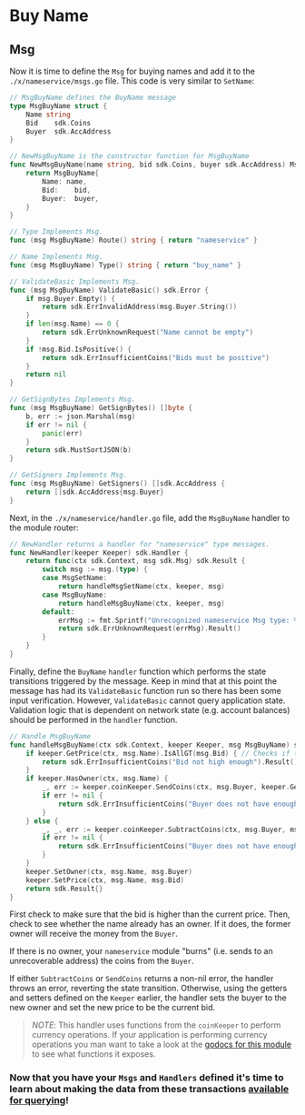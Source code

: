 # Buy Name

## Msg

Now it is time to define the `Msg` for buying names and add it to the `./x/nameservice/msgs.go` file. This code is very similar to `SetName`:

```go
// MsgBuyName defines the BuyName message
type MsgBuyName struct {
	Name string
	Bid    sdk.Coins
	Buyer  sdk.AccAddress
}

// NewMsgBuyName is the constructor function for MsgBuyName
func NewMsgBuyName(name string, bid sdk.Coins, buyer sdk.AccAddress) MsgBuyName {
	return MsgBuyName{
		Name: name,
		Bid:    bid,
		Buyer:  buyer,
	}
}

// Type Implements Msg.
func (msg MsgBuyName) Route() string { return "nameservice" }

// Name Implements Msg.
func (msg MsgBuyName) Type() string { return "buy_name" }

// ValidateBasic Implements Msg.
func (msg MsgBuyName) ValidateBasic() sdk.Error {
	if msg.Buyer.Empty() {
		return sdk.ErrInvalidAddress(msg.Buyer.String())
	}
	if len(msg.Name) == 0 {
		return sdk.ErrUnknownRequest("Name cannot be empty")
	}
	if !msg.Bid.IsPositive() {
		return sdk.ErrInsufficientCoins("Bids must be positive")
	}
	return nil
}

// GetSignBytes Implements Msg.
func (msg MsgBuyName) GetSignBytes() []byte {
	b, err := json.Marshal(msg)
	if err != nil {
		panic(err)
	}
	return sdk.MustSortJSON(b)
}

// GetSigners Implements Msg.
func (msg MsgBuyName) GetSigners() []sdk.AccAddress {
	return []sdk.AccAddress{msg.Buyer}
}
```

Next, in the `./x/nameservice/handler.go` file, add the `MsgBuyName` handler to the module router:

```go
// NewHandler returns a handler for "nameservice" type messages.
func NewHandler(keeper Keeper) sdk.Handler {
	return func(ctx sdk.Context, msg sdk.Msg) sdk.Result {
		switch msg := msg.(type) {
		case MsgSetName:
			return handleMsgSetName(ctx, keeper, msg)
		case MsgBuyName:
			return handleMsgBuyName(ctx, keeper, msg)
		default:
			errMsg := fmt.Sprintf("Unrecognized nameservice Msg type: %v", msg.Type())
			return sdk.ErrUnknownRequest(errMsg).Result()
		}
	}
}
```

Finally, define the `BuyName` `handler` function which performs the state transitions triggered by the message. Keep in mind that at this point the message has had its `ValidateBasic` function run so there has been some input verification. However, `ValidateBasic` cannot query application state. Validation logic that is dependent on network state (e.g. account balances) should be performed in the `handler` function.

```go
// Handle MsgBuyName
func handleMsgBuyName(ctx sdk.Context, keeper Keeper, msg MsgBuyName) sdk.Result {
	if keeper.GetPrice(ctx, msg.Name).IsAllGT(msg.Bid) { // Checks if the the bid price is greater than the price paid by the current owner
		return sdk.ErrInsufficientCoins("Bid not high enough").Result() // If not, throw an error
	}
	if keeper.HasOwner(ctx, msg.Name) {
		_, err := keeper.coinKeeper.SendCoins(ctx, msg.Buyer, keeper.GetOwner(ctx, msg.Name), msg.Bid)
		if err != nil {
			return sdk.ErrInsufficientCoins("Buyer does not have enough coins").Result()
		}
	} else {
		_, _, err := keeper.coinKeeper.SubtractCoins(ctx, msg.Buyer, msg.Bid) // If so, deduct the Bid amount from the sender
		if err != nil {
			return sdk.ErrInsufficientCoins("Buyer does not have enough coins").Result()
		}
	}
	keeper.SetOwner(ctx, msg.Name, msg.Buyer)
	keeper.SetPrice(ctx, msg.Name, msg.Bid)
	return sdk.Result{}
}
```

First check to make sure that the bid is higher than the current price. Then, check to see whether the name already has an owner. If it does, the former owner will receive the money from the `Buyer`.  

If there is no owner, your `nameservice` module "burns" (i.e. sends to an unrecoverable address) the coins from the `Buyer`.  

If either `SubtractCoins` or `SendCoins` returns a non-nil error, the handler throws an error, reverting the state transition.  Otherwise, using the getters and setters defined on the `Keeper` earlier, the handler sets the buyer to the new owner and set the new price to be the current bid.

> _*NOTE*_: This handler uses functions from the `coinKeeper` to perform currency operations. If your application is performing currency operations you man want to take a look at the [godocs for this module](https://godoc.org/github.com/cosmos/cosmos-sdk/x/bank#BaseKeeper) to see what functions it exposes.

### Now that you have your `Msgs` and `Handlers` defined it's time to learn about making the data from these transactions [available for querying](./queriers.md)!
